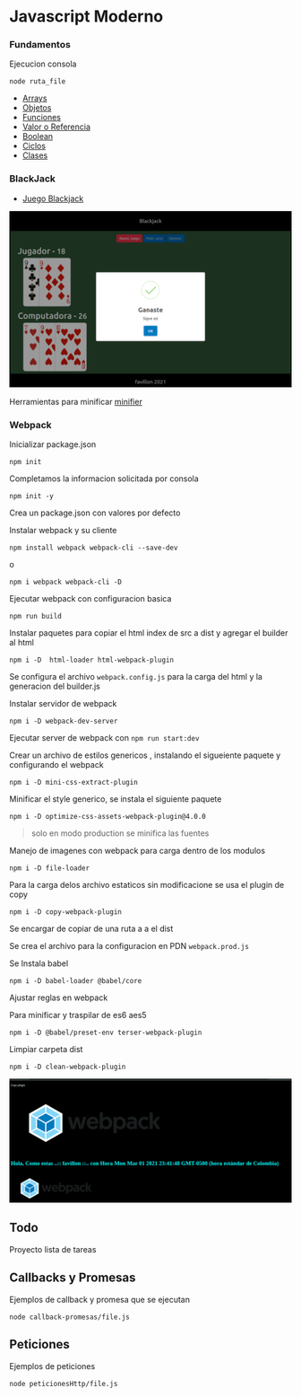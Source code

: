 # Javascript Moderno


### Fundamentos
Ejecucion consola 

```shell
node ruta_file
```

* [Arrays](./01-fundamento/arreglos.js)
* [Objetos](./01-fundamento/objetosLiterales.js)
* [Funciones](./01-fundamento/functiones.js)
* [Valor o Referencia](./01-fundamento/valor-referencia.js)
* [Boolean](./01-fundamento/boolean.js)
* [Ciclos](./01-fundamento/ciclos.js)
* [Clases](./01-fundamento/classes/)



### BlackJack

* [Juego Blackjack](./02-blackjack/)

![blackjack](./img/blackjack.png)


Herramientas para minificar [minifier](https://javascript-minifier.com/)


### Webpack

Inicializar package.json

```shell
npm init
```
Completamos la informacion solicitada por consola

```shell
npm init -y
```
Crea un package.json con valores por defecto 


Instalar webpack y su cliente
```shell
npm install webpack webpack-cli --save-dev
```
o
```shell
npm i webpack webpack-cli -D
```


Ejecutar webpack con configuracion basica

```shell
npm run build
```

Instalar paquetes para copiar el html index de src a dist y agregar el builder al html
```shell
npm i -D  html-loader html-webpack-plugin
```

Se configura el archivo `webpack.config.js` para la carga del html y la generacion del builder.js


Instalar servidor de webpack 
```shell
npm i -D webpack-dev-server
```

Ejecutar server de webpack con `npm run start:dev` 

Crear un archivo de estilos genericos , instalando el sigueiente paquete y configurando  el webpack

```shell
npm i -D mini-css-extract-plugin
```

Minificar el style generico, se instala el siguiente paquete
```shell
npm i -D optimize-css-assets-webpack-plugin@4.0.0
```

> solo en modo production se minifica las fuentes


Manejo de imagenes con webpack para carga dentro de los modulos

```shell
npm i -D file-loader 
```

Para la carga delos archivo estaticos sin modificacione se usa el plugin de copy
```shell
npm i -D copy-webpack-plugin
```

Se encargar de copiar de una ruta a a el dist


Se crea el archivo para la configuracion en PDN `webpack.prod.js`

Se Instala babel 
```shell
npm i -D babel-loader @babel/core
```

Ajustar reglas en webpack

Para minificar y traspilar de es6 aes5

```shell
npm i -D @babel/preset-env terser-webpack-plugin
```

Limpiar carpeta dist
```shell
npm i -D clean-webpack-plugin
```

![webpack](./img/webpack.png)


##  Todo 

Proyecto lista de tareas

## Callbacks y Promesas


Ejemplos de callback y promesa que se ejecutan

```shell
node callback-promesas/file.js
```

## Peticiones 

Ejemplos de peticiones

```shell
node peticionesHttp/file.js
```